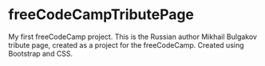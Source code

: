 # freeCodeCampTributePage
My first freeCodeCamp project.
This is the Russian author Mikhail Bulgakov tribute page, created as a project for the freeCodeCamp. Created using Bootstrap and CSS.
